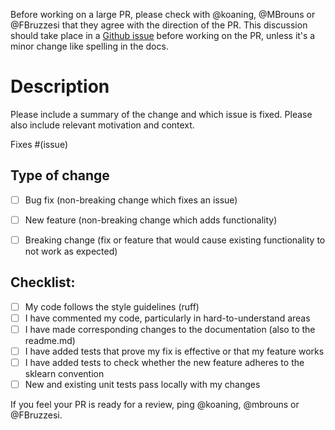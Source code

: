 Before working on a large PR, please check with @koaning, @MBrouns or @FBruzzesi that they agree with the direction of the PR. This discussion should take place in a [Github issue](https://github.com/koaning/scikit-lego/issues/new/choose) before working on the PR, unless it's a minor change like spelling in the docs. 

# Description

Please include a summary of the change and which issue is fixed. Please also include relevant motivation and context.

Fixes #(issue)

## Type of change

- [ ] Bug fix (non-breaking change which fixes an issue)
- [ ] New feature (non-breaking change which adds functionality)
- [ ] Breaking change (fix or feature that would cause existing functionality to not work as expected)


## Checklist:

- [ ] My code follows the style guidelines (ruff)
- [ ] I have commented my code, particularly in hard-to-understand areas
- [ ] I have made corresponding changes to the documentation (also to the readme.md)
- [ ] I have added tests that prove my fix is effective or that my feature works
- [ ] I have added tests to check whether the new feature adheres to the sklearn convention
- [ ] New and existing unit tests pass locally with my changes

If you feel your PR is ready for a review, ping @koaning, @mbrouns or @FBruzzesi.
